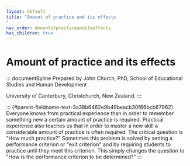 ```yaml
---
layout: default
title: "Amount of practice and its effects 
"
nav_order: Amountofpracticeanditseffects
has_children: true
---
```

# Amount of practice and its effects 


::: documentByline
Prepared by John Church, PhD, School of Educational Studies and Human
Development

University of Canterbury, Christchurch, New Zealand.
:::

::: {#parent-fieldname-text-3a38b6462e9b49beacb30f66bcb67962}
Everyone knows from practical experience than in order to remember
something new a certain amount of practice is required. Practical
experience also teaches us that in order to master a new skill a
considerable amount of practice is often required. The critical question
is "How much practice?" Sometimes this problem is solved by setting a
performance criterion or "exit criterion" and by requiring students to
practice until they meet this criterion. This simply changes the
question to "How is the performance criterion to be determined?"
:::
